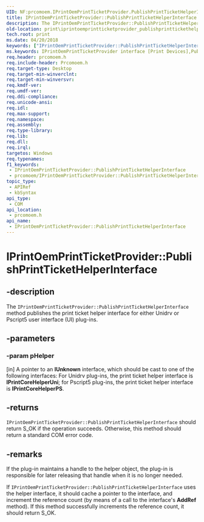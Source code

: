 ```yaml
---
UID: NF:prcomoem.IPrintOemPrintTicketProvider.PublishPrintTicketHelperInterface
title: IPrintOemPrintTicketProvider::PublishPrintTicketHelperInterface (prcomoem.h)
description: The IPrintOemPrintTicketProvider::PublishPrintTicketHelperInterface method publishes the print ticket helper interface for either Unidrv or Pscript5 user interface (UI) plug-ins.
old-location: print\iprintoemprintticketprovider_publishprinttickethelperinterface.htm
tech.root: print
ms.date: 04/20/2018
keywords: ["IPrintOemPrintTicketProvider::PublishPrintTicketHelperInterface"]
ms.keywords: IPrintOemPrintTicketProvider interface [Print Devices],PublishPrintTicketHelperInterface method, IPrintOemPrintTicketProvider.PublishPrintTicketHelperInterface, IPrintOemPrintTicketProvider::PublishPrintTicketHelperInterface, PublishPrintTicketHelperInterface, PublishPrintTicketHelperInterface method [Print Devices], PublishPrintTicketHelperInterface method [Print Devices],IPrintOemPrintTicketProvider interface, prcomoem/IPrintOemPrintTicketProvider::PublishPrintTicketHelperInterface, print.iprintoemprintticketprovider_publishprinttickethelperinterface, print_ticket-package_b314b169-8111-4320-89fc-a99fb6e30639.xml
req.header: prcomoem.h
req.include-header: Prcomoem.h
req.target-type: Desktop
req.target-min-winverclnt: 
req.target-min-winversvr: 
req.kmdf-ver: 
req.umdf-ver: 
req.ddi-compliance: 
req.unicode-ansi: 
req.idl: 
req.max-support: 
req.namespace: 
req.assembly: 
req.type-library: 
req.lib: 
req.dll: 
req.irql: 
targetos: Windows
req.typenames: 
f1_keywords:
 - IPrintOemPrintTicketProvider::PublishPrintTicketHelperInterface
 - prcomoem/IPrintOemPrintTicketProvider::PublishPrintTicketHelperInterface
topic_type:
 - APIRef
 - kbSyntax
api_type:
 - COM
api_location:
 - prcomoem.h
api_name:
 - IPrintOemPrintTicketProvider::PublishPrintTicketHelperInterface
---
```


# IPrintOemPrintTicketProvider::PublishPrintTicketHelperInterface


## -description

The <code>IPrintOemPrintTicketProvider::PublishPrintTicketHelperInterface</code> method publishes the print ticket helper interface for either Unidrv or Pscript5 user interface (UI) plug-ins.

## -parameters

### -param pHelper 

[in]
A pointer to an <b>IUnknown</b> interface, which should be cast to one of the following interfaces: For Unidrv plug-ins, the print ticket helper interface is <b>IPrintCoreHelperUni</b>; for Pscript5 plug-ins, the print ticket helper interface is <b>IPrintCoreHelperPS</b>.

## -returns

<code>IPrintOemPrintTicketProvider::PublishPrintTicketHelperInterface</code> should return S_OK if the operation succeeds. Otherwise, this method should return a standard COM error code.

## -remarks

If the plug-in maintains a handle to the helper object, the plug-in is responsible for later releasing that handle when it is no longer needed. 

If <code>IPrintOemPrintTicketProvider::PublishPrintTicketHelperInterface</code>  uses the helper interface, it should cache a pointer to the interface, and increment the reference count (by means of a call to the interface's <b>AddRef</b> method). If this method successfully increments the reference count, it should return S_OK.

